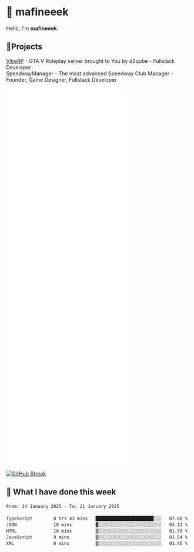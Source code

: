# 👋 mafineeek
Hello, I'm **mafineeek**.

## 📝Projects

[VibeRP](https://v-rp.pl) - GTA V Roleplay server brought to You by d2qube - Fullstack Developer<br/>
SpeedwayManager - The most advanced Speedway Club Manager - Founder, Game Designer, Fullstack Developer


![](./github-metrics.svg)

[![GitHub Streak](https://streak-stats.demolab.com/?user=mafineeek)](https://git.io/streak-stats)

## 📰 What I have done this week
<!--START_SECTION:waka-->

```txt
From: 14 January 2025 - To: 21 January 2025

TypeScript        8 hrs 43 mins   ██████████████████████░░░   87.88 %
JSON              18 mins         ▓░░░░░░░░░░░░░░░░░░░░░░░░   03.12 %
HTML              10 mins         ▒░░░░░░░░░░░░░░░░░░░░░░░░   01.78 %
JavaScript        9 mins          ▒░░░░░░░░░░░░░░░░░░░░░░░░   01.54 %
XML               8 mins          ▒░░░░░░░░░░░░░░░░░░░░░░░░   01.46 %
```

<!--END_SECTION:waka-->
